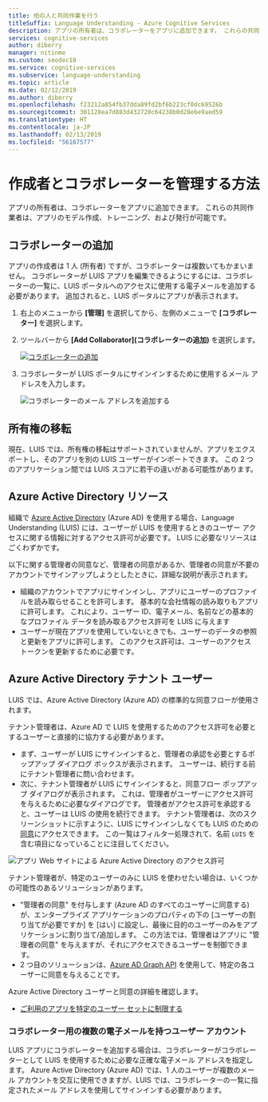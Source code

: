```yaml
---
title: 他の人と共同作業を行う
titleSuffix: Language Understanding - Azure Cognitive Services
description: アプリの所有者は、コラボレーターをアプリに追加できます。 これらの共同作業者は、アプリのモデル作成、トレーニング、および発行が可能です。
services: cognitive-services
author: diberry
manager: nitinme
ms.custom: seodec18
ms.service: cognitive-services
ms.subservice: language-understanding
ms.topic: article
ms.date: 02/12/2019
ms.author: diberry
ms.openlocfilehash: f23212a854fb37dda89fd2bf6b223cf0dc69526b
ms.sourcegitcommit: 301128ea7d883d432720c64238b0d28ebe9aed59
ms.translationtype: HT
ms.contentlocale: ja-JP
ms.lasthandoff: 02/13/2019
ms.locfileid: "56167577"
---
```

# <a name="how-to-manage-authors-and-collaborators"></a>作成者とコラボレーターを管理する方法 

アプリの所有者は、コラボレーターをアプリに追加できます。 これらの共同作業者は、アプリのモデル作成、トレーニング、および発行が可能です。 

<a name="owner-and-collaborators"></a>

## <a name="add-collaborator"></a>コラボレーターの追加

アプリの作成者は 1 人 (所有者) ですが、コラボレーターは複数いてもかまいません。 コラボレーターが LUIS アプリを編集できるようにするには、コラボレーターの一覧に、LUIS ポータルへのアクセスに使用する電子メールを追加する必要があります。 追加されると、LUIS ポータルにアプリが表示されます。

1. 右上のメニューから **[管理]** を選択してから、左側のメニューで **[コラボレーター]** を選択します。

2. ツールバーから **[Add Collaborator]\(コラボレーターの追加)** を選択します。

    [![コラボレーターの追加](./media/luis-how-to-collaborate/add-collaborator.png "コラボレーターの追加")](./media/luis-how-to-collaborate/add-collaborator.png#lightbox)

3. コラボレーターが LUIS ポータルにサインインするために使用するメール アドレスを入力します。

    ![コラボレーターのメール アドレスを追加する](./media/luis-how-to-collaborate/add-collaborator-pop-up.png)

## <a name="transfer-of-ownership"></a>所有権の移転

現在、LUIS では、所有権の移転はサポートされていませんが、アプリをエクスポートし、そのアプリを別の LUIS ユーザーがインポートできます。 この 2 つのアプリケーション間では LUIS スコアに若干の違いがある可能性があります。 

## <a name="azure-active-directory-resources"></a>Azure Active Directory リソース

組織で [Azure Active Directory](https://docs.microsoft.com/azure/active-directory/) (Azure AD) を使用する場合、Language Understanding (LUIS) には、ユーザーが LUIS を使用するときのユーザー アクセスに関する情報に対するアクセス許可が必要です。 LUIS に必要なリソースはごくわずかです。 

以下に関する管理者の同意など、管理者の同意があるか、管理者の同意が不要のアカウントでサインアップしようとしたときに、詳細な説明が表示されます。

* 組織のアカウントでアプリにサインインし、アプリにユーザーのプロファイルを読み取らせることを許可します。 基本的な会社情報の読み取りもアプリに許可します。 これにより、ユーザー ID、電子メール、名前などの基本的なプロファイル データを読み取るアクセス許可を LUIS に与えます
* ユーザーが現在アプリを使用していないときでも、ユーザーのデータの参照と更新をアプリに許可します。 このアクセス許可は、ユーザーのアクセス トークンを更新するために必要です。


## <a name="azure-active-directory-tenant-user"></a>Azure Active Directory テナント ユーザー

LUIS では、Azure Active Directory (Azure AD) の標準的な同意フローが使用されます。 

テナント管理者は、Azure AD で LUIS を使用するためのアクセス許可を必要とするユーザーと直接的に協力する必要があります。 

* まず、ユーザーが LUIS にサインインすると、管理者の承認を必要とするポップアップ ダイアログ ボックスが表示されます。 ユーザーは、続行する前にテナント管理者に問い合わせます。 
* 次に、テナント管理者が LUIS にサインインすると、同意フロー ポップアップ ダイアログが表示されます。 これは、管理者がユーザーにアクセス許可を与えるために必要なダイアログです。 管理者がアクセス許可を承認すると、ユーザーは LUIS の使用を続行できます。 テナント管理者は、次のスクリーンショットに示すように、LUIS にサインインしなくても LUIS のための[同意](https://account.activedirectory.windowsazure.com/r#/applications)にアクセスできます。 この一覧はフィルター処理されて、名前 `LUIS` を含む項目になっていることに注目してください。

![アプリ Web サイトによる Azure Active Directory のアクセス許可](./media/luis-how-to-collaborate/tenant-permissions.png)

テナント管理者が、特定のユーザーのみに LUIS を使わせたい場合は、いくつかの可能性のあるソリューションがあります。
* "管理者の同意" を付与します (Azure AD のすべてのユーザーに同意する) が、エンタープライズ アプリケーションのプロパティの下の [ユーザーの割り当てが必要ですか] を [はい] に設定し、最後に目的のユーザーのみをアプリケーションに割り当て/追加します。 この方法では、管理者はアプリに "管理者の同意" を与えますが、それにアクセスできるユーザーを制御できます。
* 2 つ目のソリューションは、[Azure AD Graph API](https://docs.microsoft.com/graph/azuread-identity-access-management-concept-overview) を使用して、特定の各ユーザーに同意を与えることです。 

Azure Active Directory ユーザーと同意の詳細を確認します。 
* [ご利用のアプリを特定のユーザー セットに制限する](../../active-directory/develop/howto-restrict-your-app-to-a-set-of-users.md)

### <a name="user-accounts-with-multiple-emails-for-collaborators"></a>コラボレーター用の複数の電子メールを持つユーザー アカウント

LUIS アプリにコラボレーターを追加する場合は、コラボレーターがコラボレーターとして LUIS を使用するために必要な正確な電子メール アドレスを指定します。 Azure Active Directory (Azure AD) では、1 人のユーザーが複数のメール アカウントを交互に使用できますが、LUIS では、コラボレーターの一覧に指定されたメール アドレスを使用してサインインする必要があります。

